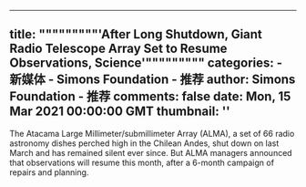 
---
title: """""""""'After Long Shutdown, Giant Radio Telescope Array Set to Resume Observations, Science'"""""""""
categories: 
    - 新媒体
    - Simons Foundation - 推荐
author: Simons Foundation - 推荐
comments: false
date: Mon, 15 Mar 2021 00:00:00 GMT
thumbnail: ''
---

<div>   
<p></p><p>The Atacama Large Millimeter/submillimeter Array (ALMA), a set of 66 radio astronomy dishes perched high in the Chilean Andes, shut down on last March and has remained silent ever since. But ALMA managers announced that observations will resume this month, after a 6-month campaign of repairs and planning.</p>
<p></p>
            
</div>
            